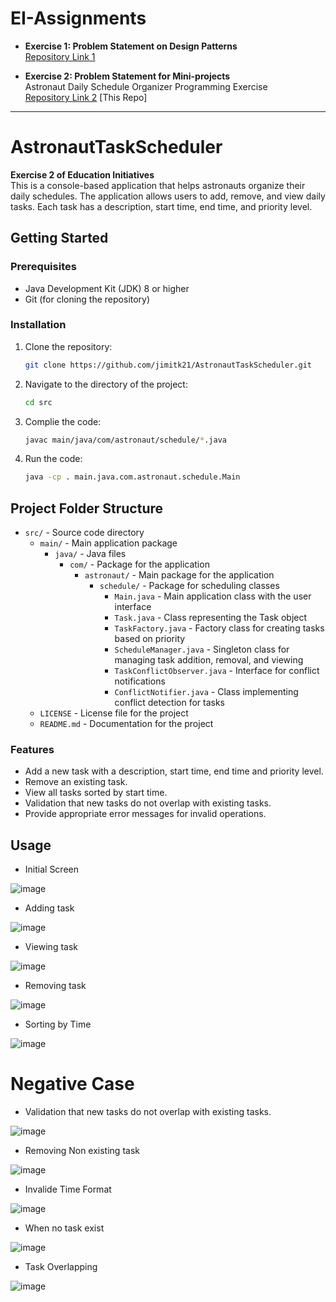 # EI-Assignments

- **Exercise 1: Problem Statement on Design Patterns**  
  [Repository Link 1](https://github.com/jimitk21/design-pattern-java)

- **Exercise 2: Problem Statement for Mini-projects**  
   Astronaut Daily Schedule Organizer Programming Exercise  
  [Repository Link 2](https://github.com/jimitk21/AstronautTaskScheduler) [This Repo]

---


# AstronautTaskScheduler

**Exercise 2 of Education Initiatives**  
This is a console-based application that helps astronauts organize their daily schedules. The application allows users to add, remove, and view daily tasks. Each task has a description, start time, end time, and priority level.

## Getting Started

### Prerequisites
- Java Development Kit (JDK) 8 or higher
- Git (for cloning the repository)

### Installation

1. Clone the repository:
   ```bash
   git clone https://github.com/jimitk21/AstronautTaskScheduler.git

2. Navigate to the directory of the project:
   ```bash
   cd src
3. Complie the code:
   ```bash
   javac main/java/com/astronaut/schedule/*.java
4. Run the code:
   ```bash
   java -cp . main.java.com.astronaut.schedule.Main
   ```


## Project Folder Structure

- `src/` - Source code directory
  - `main/` - Main application package
    - `java/` - Java files
      - `com/` - Package for the application
        - `astronaut/` - Main package for the application
          - `schedule/` - Package for scheduling classes
            - `Main.java` - Main application class with the user interface
            - `Task.java` - Class representing the Task object
            - `TaskFactory.java` - Factory class for creating tasks based on priority
            - `ScheduleManager.java` - Singleton class for managing task addition, removal, and viewing
            - `TaskConflictObserver.java` - Interface for conflict notifications
            - `ConflictNotifier.java` - Class implementing conflict detection for tasks
  - `LICENSE` - License file for the project
  - `README.md` - Documentation for the project



   
### Features
- Add a new task with a description, start time, end time and priority level.
- Remove an existing task.
- View all tasks sorted by start time.
- Validation that new tasks do not overlap with existing tasks.
- Provide appropriate error messages for invalid operations.

## Usage 
- Initial Screen
  
![image](https://github.com/user-attachments/assets/e45f3577-0050-43b3-9795-f03e0aca207f)

- Adding task

![image](https://github.com/user-attachments/assets/493152e7-6caa-4499-ad5f-c430f1d98eeb)

- Viewing task

![image](https://github.com/user-attachments/assets/b7863692-6b67-426e-bf4c-51e53c02d58d)

- Removing task

![image](https://github.com/user-attachments/assets/d33b384f-a403-4c8f-8076-aeff9311e690)

- Sorting by Time

![image](https://github.com/user-attachments/assets/1de8a7ef-3f23-402a-b390-3bc0abbab101)


# Negative Case


- Validation that new tasks do not overlap with existing tasks.

![image](https://github.com/user-attachments/assets/c536eb72-2aa4-4bff-a14c-3e875d933a14)

- Removing Non existing task

![image](https://github.com/user-attachments/assets/8e83d74f-ab38-439d-a9a9-ed5cb721e0d5)

- Invalide Time Format

![image](https://github.com/user-attachments/assets/45cf4f01-0d5a-4eaa-beca-24f691a823bd)

- When no task exist

![image](https://github.com/user-attachments/assets/cda036ea-fb86-4f40-aae4-96e0577af54e)

- Task Overlapping

![image](https://github.com/user-attachments/assets/8adb8adb-90b9-411f-b597-645f360f5f9b)

